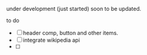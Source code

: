 under development (just started)
soon to be updated.



to do
- [ ] header comp, button and other items.
- [ ] integrate wikipedia api 
- [ ] 
